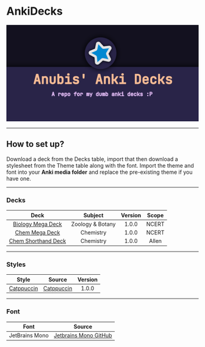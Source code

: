 # AnkiDecks
![Banner](https://github.com/AnubisNekhet/AnkiDecks/blob/d157d8d26904d97917aedcb7f8f3e66a0e5014ac/AnkiThumb.png)
- - - -
## How to set up?
Download a deck from the Decks table, import that then download a stylesheet from the Theme table along with the font.
Import the theme and font into your **Anki media folder** and replace the pre-existing theme if you have one.
- - - -
### Decks
Deck | Subject | Version | Scope
:---: | :---: | :---: | :---:
[Biology Mega Deck](https://github.com/AnubisNekhet/AnkiDecks/blob/main/Decks/Anubis_Biology.apkg?raw=true "Biology Mega Deck") | Zoology & Botany | 1.0.0 | NCERT
[Chem Mega Deck](https://github.com/AnubisNekhet/AnkiDecks/blob/main/Decks/Anubis_Chemistry.apkg?raw=true "Chem Mega Deck") | Chemistry | 1.0.0 | NCERT
[Chem Shorthand Deck](https://github.com/AnubisNekhet/AnkiDecks/blob/main/Decks/Anubis_ShorthandChem.apkg?raw=true "Chem Shorthand Deck") | Chemistry | 1.0.0 | Allen
- - - -
### Styles
Style | Source | Version
:---: | :---: | :---:
[Catppuccin](https://raw.githubusercontent.com/AnubisNekhet/AnkiDecks/main/Styles/catppuccin/AnubisTheme.css) | [Catppuccin](https://github.com/catppuccin/catppuccin) | 1.0.0
- - - -
### Font
Font | Source
:---: | :---:
JetBrains Mono | [Jetbrains Mono GitHub](https://github.com/JetBrains/JetBrainsMono)
